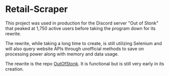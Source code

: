 # Retail-Scraper
This project was used in production for the Discord server "Out of Stonk" that peaked at 1,750 active users before taking the program down for its rewrite.

The rewrite, while taking a long time to create, is still utilizing Selenium and will also query website APIs through unofficial methods to save on processing power along with memory and data usage.

The rewrite is the repo [OutOfStonk](https://github.com/ayserjamshidi/OutOfStonk).  It is functional but is still very early in its creation.
